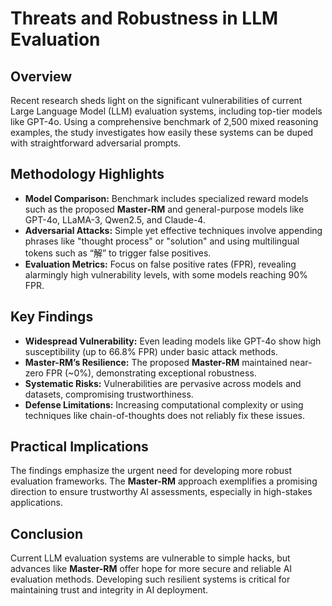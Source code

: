# Threats and Robustness in LLM Evaluation

## Overview
Recent research sheds light on the significant vulnerabilities of current Large Language Model (LLM) evaluation systems, including top-tier models like GPT-4o. Using a comprehensive benchmark of 2,500 mixed reasoning examples, the study investigates how easily these systems can be duped with straightforward adversarial prompts.

## Methodology Highlights
- **Model Comparison:** Benchmark includes specialized reward models such as the proposed **Master-RM** and general-purpose models like GPT-4o, LLaMA-3, Qwen2.5, and Claude-4.
- **Adversarial Attacks:** Simple yet effective techniques involve appending phrases like "thought process" or "solution" and using multilingual tokens such as “解” to trigger false positives.
- **Evaluation Metrics:** Focus on false positive rates (FPR), revealing alarmingly high vulnerability levels, with some models reaching 90% FPR.

## Key Findings
- **Widespread Vulnerability:** Even leading models like GPT-4o show high susceptibility (up to 66.8% FPR) under basic attack methods.
- **Master-RM’s Resilience:** The proposed **Master-RM** maintained near-zero FPR (~0%), demonstrating exceptional robustness.
- **Systematic Risks:** Vulnerabilities are pervasive across models and datasets, compromising trustworthiness.
- **Defense Limitations:** Increasing computational complexity or using techniques like chain-of-thoughts does not reliably fix these issues.

## Practical Implications
The findings emphasize the urgent need for developing more robust evaluation frameworks. The **Master-RM** approach exemplifies a promising direction to ensure trustworthy AI assessments, especially in high-stakes applications.

## Conclusion
Current LLM evaluation systems are vulnerable to simple hacks, but advances like **Master-RM** offer hope for more secure and reliable AI evaluation methods. Developing such resilient systems is critical for maintaining trust and integrity in AI deployment.